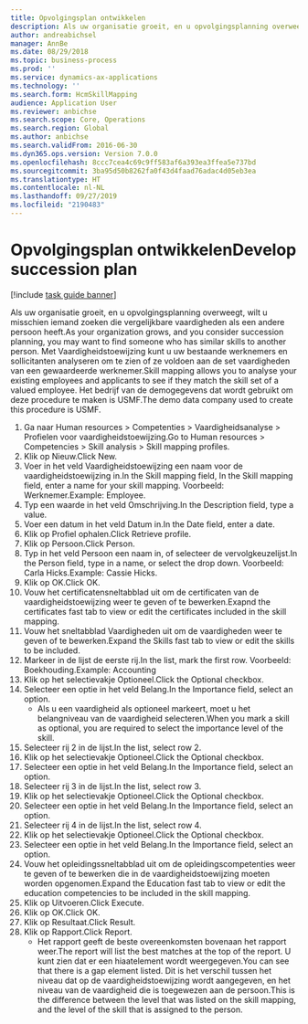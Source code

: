 ```yaml
---
title: Opvolgingsplan ontwikkelen
description: Als uw organisatie groeit, en u opvolgingsplanning overweegt, wilt u misschien iemand zoeken die vergelijkbare vaardigheden als een andere persoon heeft.
author: andreabichsel
manager: AnnBe
ms.date: 08/29/2018
ms.topic: business-process
ms.prod: ''
ms.service: dynamics-ax-applications
ms.technology: ''
ms.search.form: HcmSkillMapping
audience: Application User
ms.reviewer: anbichse
ms.search.scope: Core, Operations
ms.search.region: Global
ms.author: anbichse
ms.search.validFrom: 2016-06-30
ms.dyn365.ops.version: Version 7.0.0
ms.openlocfilehash: 8ccc7cea4c69c9ff583af6a393ea3ffea5e737bd
ms.sourcegitcommit: 3ba95d50b8262fa0f43d4faad76adac4d05eb3ea
ms.translationtype: HT
ms.contentlocale: nl-NL
ms.lasthandoff: 09/27/2019
ms.locfileid: "2190483"
---
```

# <a name="develop-succession-plan"></a><span data-ttu-id="53e75-103">Opvolgingsplan ontwikkelen</span><span class="sxs-lookup"><span data-stu-id="53e75-103">Develop succession plan</span></span>

[!include [task guide banner](../../includes/task-guide-banner.md)]

<span data-ttu-id="53e75-104">Als uw organisatie groeit, en u opvolgingsplanning overweegt, wilt u misschien iemand zoeken die vergelijkbare vaardigheden als een andere persoon heeft.</span><span class="sxs-lookup"><span data-stu-id="53e75-104">As your organization grows, and you consider succession planning, you may want to find someone who has similar skills to another person.</span></span>  <span data-ttu-id="53e75-105">Met Vaardigheidstoewijzing kunt u uw bestaande werknemers en sollicitanten analyseren om te zien of ze voldoen aan de set vaardigheden van een gewaardeerde werknemer.</span><span class="sxs-lookup"><span data-stu-id="53e75-105">Skill mapping allows you to analyse your existing employees and applicants to see if they match the skill set of a valued employee.</span></span> <span data-ttu-id="53e75-106">Het bedrijf van de demogegevens dat wordt gebruikt om deze procedure te maken is USMF.</span><span class="sxs-lookup"><span data-stu-id="53e75-106">The demo data company used to create this procedure is USMF.</span></span>

1. <span data-ttu-id="53e75-107">Ga naar Human resources > Competenties > Vaardigheidsanalyse > Profielen voor vaardigheidstoewijzing.</span><span class="sxs-lookup"><span data-stu-id="53e75-107">Go to Human resources > Competencies > Skill analysis > Skill mapping profiles.</span></span>
2. <span data-ttu-id="53e75-108">Klik op Nieuw.</span><span class="sxs-lookup"><span data-stu-id="53e75-108">Click New.</span></span>
3. <span data-ttu-id="53e75-109">Voer in het veld Vaardigheidstoewijzing een naam voor de vaardigheidstoewijzing in.</span><span class="sxs-lookup"><span data-stu-id="53e75-109">In the Skill mapping field, In the Skill mapping field, enter a name for your skill mapping.</span></span>  <span data-ttu-id="53e75-110">Voorbeeld: Werknemer.</span><span class="sxs-lookup"><span data-stu-id="53e75-110">Example: Employee.</span></span>
4. <span data-ttu-id="53e75-111">Typ een waarde in het veld Omschrijving.</span><span class="sxs-lookup"><span data-stu-id="53e75-111">In the Description field, type a value.</span></span>
5. <span data-ttu-id="53e75-112">Voer een datum in het veld Datum in.</span><span class="sxs-lookup"><span data-stu-id="53e75-112">In the Date field, enter a date.</span></span>
6. <span data-ttu-id="53e75-113">Klik op Profiel ophalen.</span><span class="sxs-lookup"><span data-stu-id="53e75-113">Click Retrieve profile.</span></span>
7. <span data-ttu-id="53e75-114">Klik op Persoon.</span><span class="sxs-lookup"><span data-stu-id="53e75-114">Click Person.</span></span>
8. <span data-ttu-id="53e75-115">Typ in het veld Persoon een naam in, of selecteer de vervolgkeuzelijst.</span><span class="sxs-lookup"><span data-stu-id="53e75-115">In the Person field, type in a name, or select the drop down.</span></span>  <span data-ttu-id="53e75-116">Voorbeeld: Carla Hicks.</span><span class="sxs-lookup"><span data-stu-id="53e75-116">Example: Cassie Hicks.</span></span>
9. <span data-ttu-id="53e75-117">Klik op OK.</span><span class="sxs-lookup"><span data-stu-id="53e75-117">Click OK.</span></span>
10. <span data-ttu-id="53e75-118">Vouw het certificatensneltabblad uit om de certificaten van de vaardigheidstoewijzing weer te geven of te bewerken.</span><span class="sxs-lookup"><span data-stu-id="53e75-118">Exapnd the certificates fast tab to view or edit the certificates included in the skill mapping.</span></span>
11. <span data-ttu-id="53e75-119">Vouw het sneltabblad Vaardigheden uit om de vaardigheden weer te geven of te bewerken.</span><span class="sxs-lookup"><span data-stu-id="53e75-119">Expand the Skills fast tab to view or edit the skills to be included.</span></span>
12. <span data-ttu-id="53e75-120">Markeer in de lijst de eerste rij.</span><span class="sxs-lookup"><span data-stu-id="53e75-120">In the list, mark the first row.</span></span>  <span data-ttu-id="53e75-121">Voorbeeld: Boekhouding.</span><span class="sxs-lookup"><span data-stu-id="53e75-121">Example:  Accounting</span></span>
13. <span data-ttu-id="53e75-122">Klik op het selectievakje Optioneel.</span><span class="sxs-lookup"><span data-stu-id="53e75-122">Click the Optional checkbox.</span></span>
14. <span data-ttu-id="53e75-123">Selecteer een optie in het veld Belang.</span><span class="sxs-lookup"><span data-stu-id="53e75-123">In the Importance field, select an option.</span></span>
    * <span data-ttu-id="53e75-124">Als u een vaardigheid als optioneel markeert, moet u het belangniveau van de vaardigheid selecteren.</span><span class="sxs-lookup"><span data-stu-id="53e75-124">When you mark a skill as optional, you are required to select the importance level of the skill.</span></span>  
15. <span data-ttu-id="53e75-125">Selecteer rij 2 in de lijst.</span><span class="sxs-lookup"><span data-stu-id="53e75-125">In the list, select row 2.</span></span>
16. <span data-ttu-id="53e75-126">Klik op het selectievakje Optioneel.</span><span class="sxs-lookup"><span data-stu-id="53e75-126">Click the Optional checkbox.</span></span>
17. <span data-ttu-id="53e75-127">Selecteer een optie in het veld Belang.</span><span class="sxs-lookup"><span data-stu-id="53e75-127">In the Importance field, select an option.</span></span>
18. <span data-ttu-id="53e75-128">Selecteer rij 3 in de lijst.</span><span class="sxs-lookup"><span data-stu-id="53e75-128">In the list, select row 3.</span></span>
19. <span data-ttu-id="53e75-129">Klik op het selectievakje Optioneel.</span><span class="sxs-lookup"><span data-stu-id="53e75-129">Click the Optional checkbox.</span></span>
20. <span data-ttu-id="53e75-130">Selecteer een optie in het veld Belang.</span><span class="sxs-lookup"><span data-stu-id="53e75-130">In the Importance field, select an option.</span></span>
21. <span data-ttu-id="53e75-131">Selecteer rij 4 in de lijst.</span><span class="sxs-lookup"><span data-stu-id="53e75-131">In the list, select row 4.</span></span>
22. <span data-ttu-id="53e75-132">Klik op het selectievakje Optioneel.</span><span class="sxs-lookup"><span data-stu-id="53e75-132">Click the Optional checkbox.</span></span>
23. <span data-ttu-id="53e75-133">Selecteer een optie in het veld Belang.</span><span class="sxs-lookup"><span data-stu-id="53e75-133">In the Importance field, select an option.</span></span>
24. <span data-ttu-id="53e75-134">Vouw het opleidingssneltabblad uit om de opleidingscompetenties weer te geven of te bewerken die in de vaardigheidstoewijzing moeten worden opgenomen.</span><span class="sxs-lookup"><span data-stu-id="53e75-134">Expand the Education fast tab to view or edit the education competencies to be included in the skill mapping.</span></span>
25. <span data-ttu-id="53e75-135">Klik op Uitvoeren.</span><span class="sxs-lookup"><span data-stu-id="53e75-135">Click Execute.</span></span>
26. <span data-ttu-id="53e75-136">Klik op OK.</span><span class="sxs-lookup"><span data-stu-id="53e75-136">Click OK.</span></span>
27. <span data-ttu-id="53e75-137">Klik op Resultaat.</span><span class="sxs-lookup"><span data-stu-id="53e75-137">Click Result.</span></span>
28. <span data-ttu-id="53e75-138">Klik op Rapport.</span><span class="sxs-lookup"><span data-stu-id="53e75-138">Click Report.</span></span>
    * <span data-ttu-id="53e75-139">Het rapport geeft de beste overeenkomsten bovenaan het rapport weer.</span><span class="sxs-lookup"><span data-stu-id="53e75-139">The report will list the best matches at the top of the report.</span></span>  <span data-ttu-id="53e75-140">U kunt zien dat er een hiaatelement wordt weergegeven.</span><span class="sxs-lookup"><span data-stu-id="53e75-140">You can see that there is a gap element listed.</span></span>  <span data-ttu-id="53e75-141">Dit is het verschil tussen het niveau dat op de vaardigheidstoewijzing wordt aangegeven, en het niveau van de vaardigheid die is toegewezen aan de persoon.</span><span class="sxs-lookup"><span data-stu-id="53e75-141">This is the difference between the level that was listed on the skill mapping, and the level of the skill that is assigned to the person.</span></span>  

